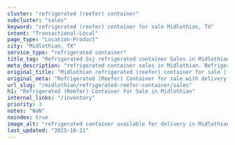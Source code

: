 ```yaml
---
cluster: "refrigerated (reefer) container"
subcluster: "sales"
keyword: "refrigerated (reefer) container for sale Midlothian, TX"
intent: "Transactional-Local"
page_type: "Location-Product"
city: "Midlothian, TX"
service_type: "refrigerated container"
title_tag: "Refrigerated Ssj refrigerated container Sales in Midlothian | LC Container"
meta_description: "refrigerated container sales in Midlothian. Refrigerated containers with climate control. Fast delivery, competitive pricing. Serving refrigerated reefer container area. Quote ID: NRG. Call (214) 524-4168 for your free quote today."
original_title: "Midlothian refrigerated (reefer) container for sale | LC"
original_meta: "Refrigerated (Reefer) Container for sale with delivery in Midlothian, TX. LC Container — local Since 2003. Get pricing today."
url_slug: "/midlothian/refrigerated-reefer-container/sales"
h1: "Refrigerated (Reefer) Container For Sale in Midlothian"
internal_links: "/inventory"
priority: 3
notes: "NaN"
noindex: true
image_alt: "refrigerated container available for delivery in Midlothian"
last_updated: "2025-10-21"
---
```


<!-- TODO: Add unique city/inventory copy, images, and internal links here. -->
